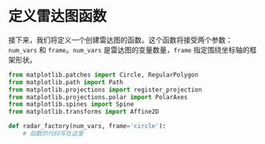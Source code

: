 # 定义雷达图函数

接下来，我们将定义一个创建雷达图的函数。这个函数将接受两个参数：`num_vars` 和 `frame`。`num_vars` 是雷达图的变量数量，`frame` 指定围绕坐标轴的框架形状。

```python
from matplotlib.patches import Circle, RegularPolygon
from matplotlib.path import Path
from matplotlib.projections import register_projection
from matplotlib.projections.polar import PolarAxes
from matplotlib.spines import Spine
from matplotlib.transforms import Affine2D

def radar_factory(num_vars, frame='circle'):
    # 函数的代码写在这里
```
